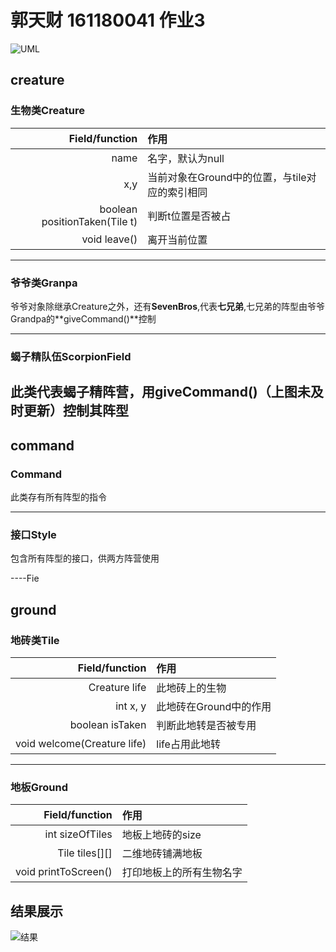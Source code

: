 # 郭天财 161180041 作业3

![UML](https://github.com/HIKARI513/java-2019-homeworks/blob/master/3-OOPAdvanced/%E9%83%AD%E5%A4%A9%E8%B4%A2-161180041/cn/edu/nju/hikari/UML/UML%E6%88%AA%E5%9B%BE.png)

## creature
### 生物类Creature

Field/function|作用
-:|:-
name|名字，默认为null
x,y|当前对象在Ground中的位置，与tile对应的索引相同
boolean positionTaken(Tile t)|判断t位置是否被占
void leave()|离开当前位置

****

### 爷爷类Granpa

爷爷对象除继承Creature之外，还有**SevenBros**,代表**七兄弟**,七兄弟的阵型由爷爷Grandpa的**giveCommand()**控制

****

### 蝎子精队伍ScorpionField

此类代表蝎子精阵营，用**giveCommand()**（上图未及时更新）控制其阵型
----

## command
### Command
此类存有所有阵型的指令

****

### 接口Style
包含所有阵型的接口，供两方阵营使用

----Fie

## ground
### 地砖类Tile
Field/function|作用
-:|:-
Creature life|此地砖上的生物
int x, y|此地砖在Ground中的作用
boolean isTaken|判断此地转是否被专用
void welcome(Creature life)|life占用此地转

****

### 地板Ground
Field/function|作用
-:|:-
int sizeOfTiles|地板上地砖的size
Tile tiles[][]|二维地砖铺满地板
void printToScreen()|打印地板上的所有生物名字

## 结果展示
![结果](https://github.com/HIKARI513/java-2019-homeworks/blob/master/3-OOPAdvanced/%E9%83%AD%E5%A4%A9%E8%B4%A2-161180041/cn/edu/nju/hikari/UML/result.png)

